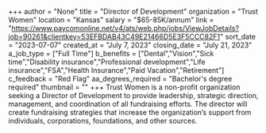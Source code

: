 +++
author = "None"
title = "Director of Development"
organization = "Trust Women"
location = "Kansas"
salary = "$65-85K/annum"
link = "https://www.paycomonline.net/v4/ats/web.php/jobs/ViewJobDetails?job=90261&clientkey=53EFBDAB43C49E21466D5E3F5CCC82F1"
sort_date = "2023-07-07"
created_at = "July 7, 2023"
closing_date = "July 21, 2023"
a_job_type = ["Full Time"]
b_benefits = ["Dental","Vision","Sick time","Disability insurance","Professional development","Life insurance","FSA","Health Insurance","Paid Vacation","Retirement"]
c_feedback = "Red Flag"
aa_degrees_required = "Bachelor's degree required"
thumbnail = ""
+++
Trust Women is a non-profit organization seeking a Director of Development to provide leadership, strategic direction, management, and coordination of all fundraising efforts. The director will create fundraising strategies that increase the organization’s support from individuals, corporations, foundations, and other sources.